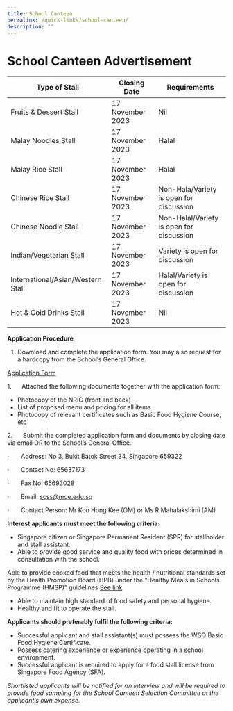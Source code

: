 ```yaml
---
title: School Canteen
permalink: /quick-links/school-canteen/
description: ""
---
```

# School Canteen Advertisement




| Type of Stall | Closing Date | Requirements |
| -------- | -------- | -------- |
| Fruits &amp; Dessert Stall     | 17 November 2023     | Nil     |
| Malay Noodles Stall | 17 November 2023 | Halal |         
| Malay Rice Stall | 17 November 2023 | Halal |
| Chinese Rice Stall | 17 November 2023 | Non-Hala/Variety is open for discussion 
| Chinese Noodle Stall | 17 November 2023 | Non-Halal/Variety is open for discussion |         
| Indian/Vegetarian Stall | 17 November 2023 | Variety is open for discussion |
| International/Asian/Western Stall | 17 November 2023 | Halal/Variety is open for discussion |
| Hot &amp; Cold Drinks Stall | 17 November 2023 | Nil |


**Application Procedure**

1.  Download and complete the application form. You may also request for a hardcopy from the School’s General Office.

[Application Form](/files/School%20Canteen/application%20for%20canteen%20stall%20in%20existing%20sch%20(2).pdf)

         

1.&nbsp;&nbsp;&nbsp;&nbsp;&nbsp; Attached the following documents together with the application form:

*   Photocopy of the NRIC (front and back)
*   List of proposed menu and pricing for all items
*   Photocopy of relevant certificates such as Basic Food Hygiene Course, etc

2.&nbsp;&nbsp;&nbsp;&nbsp;&nbsp; Submit the completed application form and documents by closing date via email OR to the School’s General Office.

·&nbsp;&nbsp;&nbsp;&nbsp;&nbsp;&nbsp; Address: No 3, Bukit Batok Street 34, Singapore 659322

·&nbsp;&nbsp;&nbsp;&nbsp;&nbsp;&nbsp; Contact No: 65637173

·&nbsp;&nbsp;&nbsp;&nbsp;&nbsp;&nbsp; Fax No: 65693028

·&nbsp;&nbsp;&nbsp;&nbsp;&nbsp;&nbsp; Email: scss@moe.edu.sg

·&nbsp;&nbsp;&nbsp;&nbsp;&nbsp;&nbsp; Contact Person: Mr Koo Hong Kee (OM) or Ms R Mahalakshimi (AM)

**Interest applicants must meet the following criteria:**

*   Singapore citizen or Singapore Permanent Resident (SPR) for stallholder and stall assistant.
*   Able to provide good service and quality food with prices determined in consultation with the school.

Able to provide cooked food that meets the health / nutritional standards set by the Health Promotion Board (HPB) under the “Healthy Meals in Schools Programme (HMSP)” guidelines [See link](https://www.hpb.gov.sg/schools/school-programmes/healthy-meals-in-schools-programme)

         

*   Able to maintain high standard of food safety and personal hygiene.
*   Healthy and fit to operate the stall.

**Applicants should preferably fulfil the following criteria:**

*   Successful applicant and stall assistant(s) must possess the WSQ Basic Food Hygiene Certificate.
*   Possess catering experience or experience operating in a school environment.
*   Successful applicant is required to apply for a food stall license from Singapore Food Agency (SFA).

_Shortlisted applicants will be notified for an interview and will be required to provide food sampling for the School Canteen Selection Committee at the applicant’s own expense._